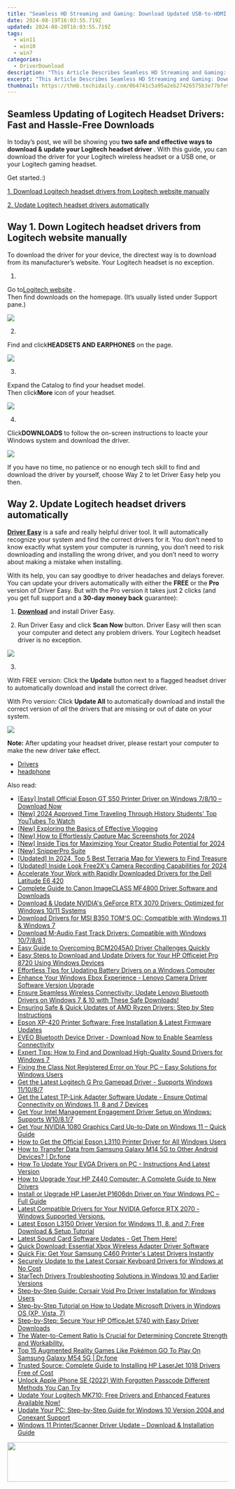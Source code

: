 ```yaml
---
title: "Seamless HD Streaming and Gaming: Download Updated USB-to-HDMI Video Drivers"
date: 2024-08-19T16:03:55.719Z
updated: 2024-08-20T16:03:55.719Z
tags:
  - win11
  - win10
  - win7
categories:
  - DriverDownload
description: "This Article Describes Seamless HD Streaming and Gaming: Download Updated USB-to-HDMI Video Drivers"
excerpt: "This Article Describes Seamless HD Streaming and Gaming: Download Updated USB-to-HDMI Video Drivers"
thumbnail: https://thmb.techidaily.com/0b4741c5a95a2eb27426575b3e77bfe93d41de0ce8390e58e556e7c4a810a2f7.jpg
---
```


## Seamless Updating of Logitech Headset Drivers: Fast and Hassle-Free Downloads

In today’s post, we will be showing you   **two safe and effective ways to download & update your Logitech headset driver**  . With this guide, you can download the driver for your Logitech wireless headset or a USB one, or your Logitech gaming headset.

Get started.:)

[1. Download Logitech headset drivers from Logitech website manually](https://tools.techidaily.com/drivereasy/download/)

[2. Update Logitech headset drivers automatically](https://tools.techidaily.com/drivereasy/download/)

## Way 1\. Down Logitech headset drivers from Logitech website manually

 To download the driver for your device, the directest way is to download from its manufacturer’s website. Your Logitech headset is no exception.

 1)  

 Go to[Logitech website](http://www.logitech.com/en-us) .  
 Then find downloads on the homepage. (It’s usually listed under Support pane.)

![](https://images.drivereasy.com/wp-content/uploads/2017/08/img_5981950405b27.png)

 2)  

 Find and click**HEADSETS AND EARPHONES** on the page.

![](https://images.drivereasy.com/wp-content/uploads/2017/08/img_59819528446dc.png)

 3)  

 Expand the Catalog to find your headset model.  
 Then click**More** icon of your headset.

![](https://images.drivereasy.com/wp-content/uploads/2017/08/img_598195e29f241.jpg)

 4)  

 Click**DOWNLOADS** to follow the on-screen instructions to loacte your Windows system and download the driver.

 ![](https://images.drivereasy.com/wp-content/uploads/2017/08/img_598197284e6ac.png)

 If you have no time, no patience or no enough tech skill to find and download the driver by yourself, choose Way 2 to let Driver Easy help you then.

## Way 2\. Update Logitech headset drivers automatically

**[Driver Easy](https://tools.techidaily.com/drivereasy/download/)**  is a safe and really helpful driver tool. It  will automatically recognize your system and find the correct drivers for it. You don’t need to know exactly what system your computer is running, you don’t need to risk downloading and installing the wrong driver, and you don’t need to worry about making a mistake when installing.

 With its help, you can say goodbye to driver headaches and delays forever. You can update your drivers automatically with either the **FREE**  or the **Pro**  version of Driver Easy. But with the Pro version it takes just 2 clicks (and you get full support and a **30-day money back** guarantee):

 1) **[Download](https://tools.techidaily.com/drivereasy/download/)**   and install Driver Easy.

 2) Run Driver Easy and click **Scan Now**   button. Driver Easy will then scan your computer and detect any problem drivers. Your Logitech headset driver is no exception.

![](https://images.drivereasy.com/wp-content/uploads/2017/08/img_5981786113621.jpg)

 3)

 With FREE version: Click the **Update**  button next to a flagged headset driver to automatically download and install the correct driver.

With Pro version: Click **Update All**  to automatically download and install the correct version of _all_  the drivers that are missing or out of date on your system.

![](https://images.drivereasy.com/wp-content/uploads/2017/08/img_59819bc4361fa.jpg)

**Note:** After updating your headset driver, please restart your computer to make the new driver take effect.

* [Drivers](https://tools.techidaily.com/drivereasy/download/)
* [headphone](https://tools.techidaily.com/drivereasy/download/)

<ins class="adsbygoogle"
     style="display:block"
     data-ad-format="autorelaxed"
     data-ad-client="ca-pub-7571918770474297"
     data-ad-slot="1223367746"></ins>



<ins class="adsbygoogle"
     style="display:block"
     data-ad-client="ca-pub-7571918770474297"
     data-ad-slot="8358498916"
     data-ad-format="auto"
     data-full-width-responsive="true"></ins>

<span class="atpl-alsoreadstyle">Also read:</span>
<div><ul>
<li><a href="https://driver-download.techidaily.com/easy-install-official-epson-gt-s50-printer-driver-on-windows-7810-download-now/"><u>[Easy] Install Official Epson GT S50 Printer Driver on Windows 7/8/10 – Download Now</u></a></li>
<li><a href="https://youtube-web.techidaily.com/024-approved-time-traveling-through-history-students-top-youtubes-to-watch/"><u>[New] 2024 Approved  Time Traveling Through History  Students' Top YouTubes To Watch</u></a></li>
<li><a href="https://some-knowledge.techidaily.com/new-exploring-the-basics-of-effective-vlogging/"><u>[New] Exploring the Basics of Effective Vlogging</u></a></li>
<li><a href="https://screen-capture.techidaily.com/new-how-to-effortlessly-capture-mac-screenshots-for-2024/"><u>[New] How to Effortlessly Capture Mac Screenshots for 2024</u></a></li>
<li><a href="https://youtube-tips.techidaily.com/nside-tips-for-maximizing-your-creator-studio-potential-for-2024/"><u>[New] Inside Tips for Maximizing Your Creator Studio Potential for 2024</u></a></li>
<li><a href="https://youtube-help.techidaily.com/new-snipperpro-suite/"><u>[New] SnipperPro Suite</u></a></li>
<li><a href="https://on-screen-recording.techidaily.com/updated-in-2024-top-5-best-terraria-map-for-viewers-to-find-treasure/"><u>[Updated] In 2024, Top 5 Best Terraria Map for Viewers to Find Treasure</u></a></li>
<li><a href="https://visual-screen-recording.techidaily.com/updated-inside-look-free2xs-camera-recording-capabilities-for-2024/"><u>[Updated] Inside Look  Free2X's Camera Recording Capabilities for 2024</u></a></li>
<li><a href="https://driver-download.techidaily.com/1722971187990-accelerate-your-work-with-rapidly-downloaded-drivers-for-the-dell-latitude-e6-420/"><u>Accelerate Your Work with Rapidly Downloaded Drivers for the Dell Latitude E6 420</u></a></li>
<li><a href="https://driver-download.techidaily.com/complete-guide-to-canon-imageclass-mf4800-driver-software-and-downloads/"><u>Complete Guide to Canon ImageCLASS MF4800 Driver Software and Downloads</u></a></li>
<li><a href="https://driver-download.techidaily.com/download-and-update-nvidias-geforce-rtx-3070-drivers-optimized-for-windows-1011-systems/"><u>Download & Update NVIDIA's GeForce RTX 3070 Drivers: Optimized for Windows 10/11 Systems</u></a></li>
<li><a href="https://driver-download.techidaily.com/download-drivers-for-msi-b350-toms-oc-compatible-with-windows-11-and-windows-7/"><u>Download Drivers for MSI B350 TOM'S OC: Compatible with Windows 11 & Windows 7</u></a></li>
<li><a href="https://driver-download.techidaily.com/download-m-audio-fast-track-drivers-compatible-with-windows-107881/"><u>Download M-Audio Fast Track Drivers: Compatible with Windows 10/7/8/8.1</u></a></li>
<li><a href="https://driver-download.techidaily.com/easy-guide-to-overcoming-bcm2045a0-driver-challenges-quickly/"><u>Easy Guide to Overcoming BCM2045A0 Driver Challenges Quickly</u></a></li>
<li><a href="https://driver-download.techidaily.com/easy-steps-to-download-and-update-drivers-for-your-hp-officejet-pro-8720-using-windows-devices/"><u>Easy Steps to Download and Update Drivers for Your HP Officejet Pro 8720 Using Windows Devices</u></a></li>
<li><a href="https://driver-download.techidaily.com/effortless-tips-for-updating-battery-drivers-on-a-windows-computer/"><u>Effortless Tips for Updating Battery Drivers on a Windows Computer</u></a></li>
<li><a href="https://driver-download.techidaily.com/enhance-your-windows-ebox-experience-lenovo-camera-driver-software-version-upgrade/"><u>Enhance Your Windows Ebox Experience - Lenovo Camera Driver Software Version Upgrade</u></a></li>
<li><a href="https://driver-download.techidaily.com/ensure-seamless-wireless-connectivity-update-lenovo-bluetooth-drivers-on-windows-7-and-10-with-these-safe-downloads/"><u>Ensure Seamless Wireless Connectivity: Update Lenovo Bluetooth Drivers on Windows 7 & 10 with These Safe Downloads!</u></a></li>
<li><a href="https://driver-download.techidaily.com/ensuring-safe-and-quick-updates-of-amd-ryzen-drivers-step-by-step-instructions/"><u>Ensuring Safe & Quick Updates of AMD Ryzen Drivers: Step by Step Instructions</u></a></li>
<li><a href="https://driver-download.techidaily.com/epson-xp-420-printer-software-free-installation-and-latest-firmware-updates/"><u>Epson XP-420 Printer Software: Free Installation & Latest Firmware Updates</u></a></li>
<li><a href="https://driver-download.techidaily.com/1722963495803-eveo-bluetooth-device-driver-download-now-to-enable-seamless-connectivity/"><u>EVEO Bluetooth Device Driver - Download Now to Enable Seamless Connectivity</u></a></li>
<li><a href="https://driver-download.techidaily.com/expert-tips-how-to-find-and-download-high-quality-sound-drivers-for-windows-7/"><u>Expert Tips: How to Find and Download High-Quality Sound Drivers for Windows 7</u></a></li>
<li><a href="https://win-forum.techidaily.com/fixing-the-class-not-registered-error-on-your-pc-easy-solutions-for-windows-users/"><u>Fixing the Class Not Registered Error on Your PC – Easy Solutions for Windows Users</u></a></li>
<li><a href="https://driver-download.techidaily.com/get-the-latest-logitech-g-pro-gamepad-driver-supports-windows-111087/"><u>Get the Latest Logitech G Pro Gamepad Driver - Supports Windows 11/10/8/7</u></a></li>
<li><a href="https://driver-download.techidaily.com/get-the-latest-tp-link-adapter-software-update-ensure-optimal-connectivity-on-windows-11-8-and-7-devices/"><u>Get the Latest TP-Link Adapter Software Update - Ensure Optimal Connectivity on Windows 11, 8 and 7 Devices</u></a></li>
<li><a href="https://driver-download.techidaily.com/get-your-intel-management-engagement-driver-setup-on-windows-supports-w10817/"><u>Get Your Intel Management Engagement Driver Setup on Windows: Supports W10/8.1/7</u></a></li>
<li><a href="https://driver-download.techidaily.com/get-your-nvidia-1080-graphics-card-up-to-date-on-windows-11-quick-guide/"><u>Get Your NVIDIA 1080 Graphics Card Up-to-Date on Windows 11 – Quick Guide</u></a></li>
<li><a href="https://driver-download.techidaily.com/how-to-get-the-official-epson-l3110-printer-driver-for-all-windows-users/"><u>How to Get the Official Epson L3110 Printer Driver for All Windows Users</u></a></li>
<li><a href="https://android-transfer.techidaily.com/how-to-transfer-data-from-samsung-galaxy-m14-5g-to-other-android-devices-drfone-by-drfone-transfer-from-android-transfer-from-android/"><u>How to Transfer Data from Samsung Galaxy M14 5G to Other Android Devices? | Dr.fone</u></a></li>
<li><a href="https://driver-download.techidaily.com/how-to-update-your-evga-drivers-on-pc-instructions-and-latest-version/"><u>How To Update Your EVGA Drivers on PC - Instructions And Latest Version</u></a></li>
<li><a href="https://driver-download.techidaily.com/how-to-upgrade-your-hp-z440-computer-a-complete-guide-to-new-drivers/"><u>How to Upgrade Your HP Z440 Computer: A Complete Guide to New Drivers</u></a></li>
<li><a href="https://driver-download.techidaily.com/install-or-upgrade-hp-laserjet-p1606dn-driver-on-your-windows-pc-full-guide/"><u>Install or Upgrade HP LaserJet P1606dn Driver on Your Windows PC – Full Guide</u></a></li>
<li><a href="https://driver-download.techidaily.com/latest-compatible-drivers-for-your-nvidia-geforce-rtx-2070-windows-supported-versions/"><u>Latest Compatible Drivers for Your NVIDIA Geforce RTX 2070 - Windows Supported Versions.</u></a></li>
<li><a href="https://driver-download.techidaily.com/latest-epson-l3150-driver-version-for-windows-11-8-and-7-free-download-and-setup-tutorial/"><u>Latest Epson L3150 Driver Version for Windows 11, 8, and 7: Free Download & Setup Tutorial</u></a></li>
<li><a href="https://driver-download.techidaily.com/1722969326501-latest-sound-card-software-updates-get-them-here/"><u>Latest Sound Card Software Updates - Get Them Here!</u></a></li>
<li><a href="https://driver-download.techidaily.com/quick-download-essential-xbox-wireless-adapter-driver-software/"><u>Quick Download: Essential Xbox Wireless Adapter Driver Software</u></a></li>
<li><a href="https://driver-download.techidaily.com/quick-fix-get-your-samsung-c460-printers-latest-drivers-instantly/"><u>Quick Fix: Get Your Samsung C460 Printer's Latest Drivers Instantly</u></a></li>
<li><a href="https://driver-download.techidaily.com/securely-update-to-the-latest-corsair-keyboard-drivers-for-windows-at-no-cost/"><u>Securely Update to the Latest Corsair Keyboard Drivers for Windows at No Cost</u></a></li>
<li><a href="https://driver-download.techidaily.com/startech-drivers-troubleshooting-solutions-in-windows-10-and-earlier-versions/"><u>StarTech Drivers Troubleshooting Solutions in Windows 10 and Earlier Versions</u></a></li>
<li><a href="https://driver-download.techidaily.com/step-by-step-guide-corsair-void-pro-driver-installation-for-windows-users/"><u>Step-by-Step Guide: Corsair Void Pro Driver Installation for Windows Users</u></a></li>
<li><a href="https://driver-download.techidaily.com/step-by-step-tutorial-on-how-to-update-microsoft-drivers-in-windows-os-xp-vista-7/"><u>Step-by-Step Tutorial on How to Update Microsoft Drivers in Windows OS (XP, Vista, 7)</u></a></li>
<li><a href="https://driver-download.techidaily.com/step-by-step-secure-your-hp-officejet-5740-with-easy-driver-downloads/"><u>Step-by-Step: Secure Your HP OfficeJet 5740 with Easy Driver Downloads</u></a></li>
<li><a href="https://driver-download.techidaily.com/the-water-to-cement-ratio-is-crucial-for-determining-concrete-strength-and-workability/"><u>The Water-to-Cement Ratio Is Crucial for Determining Concrete Strength and Workability.</u></a></li>
<li><a href="https://change-location.techidaily.com/top-15-augmented-reality-games-like-pokemon-go-to-play-on-samsung-galaxy-m54-5g-drfone-by-drfone-virtual-android/"><u>Top 15 Augmented Reality Games Like Pokémon GO To Play On Samsung Galaxy M54 5G | Dr.fone</u></a></li>
<li><a href="https://driver-download.techidaily.com/trusted-source-complete-guide-to-installing-hp-laserjet-1018-drivers-free-of-cost/"><u>Trusted Source: Complete Guide to Installing HP LaserJet 1018 Drivers Free of Cost</u></a></li>
<li><a href="https://ios-unlock.techidaily.com/unlock-apple-iphone-se-2022-with-forgotten-passcode-different-methods-you-can-try-by-drfone-ios/"><u>Unlock Apple iPhone SE (2022) With Forgotten Passcode Different Methods You Can Try</u></a></li>
<li><a href="https://driver-download.techidaily.com/update-your-logitech-mk710-free-drivers-and-enhanced-features-available-now/"><u>Update Your Logitech MK710: Free Drivers and Enhanced Features Available Now!</u></a></li>
<li><a href="https://driver-download.techidaily.com/update-your-pc-step-by-step-guide-for-windows-10-version-2004-and-conexant-support/"><u>Update Your PC: Step-by-Step Guide for Windows 10 Version 2004 and Conexant Support</u></a></li>
<li><a href="https://driver-download.techidaily.com/windows-11-printerscanner-driver-update-download-and-installation-guide/"><u>Windows 11 Printer/Scanner Driver Update – Download & Installation Guide</u></a></li>
</ul></div>

<!-- affiliate ads begin -->
<a href="https://vapordna.pxf.io/c/5597632/1494880/17238" target="_top" id="1494880"><img src="//a.impactradius-go.com/display-ad/17238-1494880" border="0" alt="" width="728" height="90"/></a><img height="0" width="0" src="https://imp.pxf.io/i/5597632/1494880/17238" style="position:absolute;visibility:hidden;" border="0" />
<!-- affiliate ads end -->
